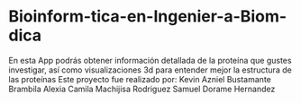 # Bioinform-tica-en-Ingenier-a-Biom-dica
En esta App podrás obtener información detallada de la proteína que gustes investigar, así como visualizaciones 3d para entender mejor la estructura de las proteínas
Este proyecto fue realizado por:
Kevin Azniel Bustamante Brambila
Alexia Camila Machijisa Rodriguez
Samuel Dorame Hernandez

